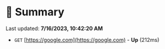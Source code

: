 # 📖 Summary
Last updated: **7/16/2023, 10:42:20 AM**

- `GET` [https://google.com](https://google.com) - **Up** (212ms)
